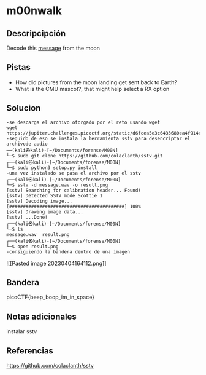 # m00nwalk
## Descripcipción
Decode this [message](https://jupiter.challenges.picoctf.org/static/d6fcea5e3c6433680ea4f914e24fab61/message.wav) from the moon
## Pistas
- How did pictures from the moon landing get sent back to Earth?
- What is the CMU mascot?, that might help select a RX option
## Solucion
```
-se descarga el archivo otorgado por el reto usando wget
wget https://jupiter.challenges.picoctf.org/static/d6fcea5e3c6433680ea4f914e24fab61/message.wav
-seguido de eso se instala la herramienta sstv para desencriptar el archivode audio
──(kali㉿kali)-[~/Documents/forense/M00N]
└─$ sudo git clone https://github.com/colaclanth/sstv.git
┌──(kali㉿kali)-[~/Documents/forense/M00N]
└─$ sudo python3 setup.py install  
-una vez instalado se pasa el archivo por el sstv
┌──(kali㉿kali)-[~/Documents/forense/M00N]
└─$ sstv -d message.wav -o result.png
[sstv] Searching for calibration header... Found!    
[sstv] Detected SSTV mode Scottie 1
[sstv] Decoding image...   [##########################################] 100%
[sstv] Drawing image data...
[sstv] ...Done!  
┌──(kali㉿kali)-[~/Documents/forense/M00N]
└─$ ls
message.wav  result.png
┌──(kali㉿kali)-[~/Documents/forense/M00N]
└─$ open result.png 
-consiguiendo la bandera dentro de una imagen
```

![[Pasted image 20230404164112.png]]
## Bandera
picoCTF{beep_boop_im_in_space}
## Notas adicionales
instalar sstv
## Referencias
https://github.com/colaclanth/sstv